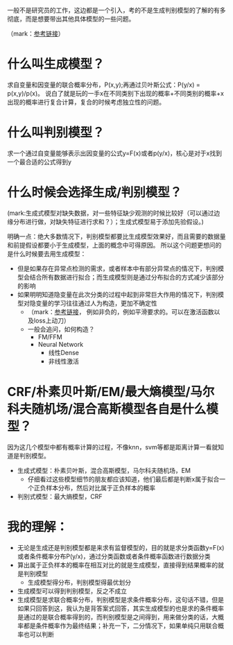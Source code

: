 一般不是研究员的工作，这边都是一个引入，考的不是生成判别模型的了解的有多彻底，而是想要带出其他具体模型的一些问题。



（mark：[参考链接](https://www.zhihu.com/question/20446337)）

# 什么叫生成模型？
求自变量和因变量的联合概率分布，P(x,y);再通过贝叶斯公式：P(y/x) = p(x,y)/p(x)。
说白了就是玩的一手x在不同类别下出现的概率+不同类别的概率+x出现的概率进行复合计算，复合的时候考虑独立性的问题。



# 什么叫判别模型？
求一个通过自变量能够表示出因变量的公式y=F(x)或者p(y/x)，核心是对于x找到一个最合适的公式得到y

# 什么时候会选择生成/判别模型？
(mark:生成式模型对缺失数据，对一些特征缺少观测的时候比较好（可以通过边缘分布进行做，对缺失特征进行求和？）；生成式模型易于添加先验假设。)



明确一点：绝大多数情况下，判别模型都要比生成模型效果好，而且需要的数据量和前提假设都要小于生成模型，上面的概念中可得原因。
所以这个问题更想问的是什么时候要去用生成模型：

- 但是如果存在异常点检测的需求，或者样本中有部分异常点的情况下，判别模型会结合所有数据进行拟合；而生成模型则是通过分布拟合的方式减少该部分的影响
- 如果明明知道隐变量在此次分类的过程中起到非常巨大作用的情况下，判别模型对隐变量的学习往往通过人为构造，更加不确定性
    - （mark：[参考链接](https://www.zhihu.com/question/20446337)， 例如非负的，例如平滑要求的。可以在激活函数以及loss上动刀）
    - 一般会追问，如何构造？
        - FM/FFM
        - Neural Network
            - 线性Dense
            - 非线性激活

# CRF/朴素贝叶斯/EM/最大熵模型/马尔科夫随机场/混合高斯模型各自是什么模型？
因为这几个模型中都有概率计算的过程，不像knn，svm等都是距离计算一看就知道是判别模型。
- 生成式模型：朴素贝叶斯，混合高斯模型，马尔科夫随机场，EM
    - 仔细看过这些模型细节的朋友都应该知道，他们最后都是判断x属于拟合一个正负样本分布，然后对比属于正负样本的概率
- 判别式模型：最大熵模型，CRF

# 我的理解：
- 无论是生成还是判别模型都是来求有监督模型的，目的就是求分类函数y=F(x)或者条件概率分布P(y/x)，通过分类函数或者条件概率函数进行数据分类
- 算出属于正负样本的概率在相互对比的就是生成模型，直接得到结果概率的就是判别模型
    - 生成模型得分布，判别模型得最优划分
- 生成模型可以得到判别模型，反之不成立
- 生成模型是求联合概率分布，判别模型是求条件概率分布，这句话不错，但是如果只回答到这，我认为是背答案式回答，其实生成模型的也是求的条件概率是通过的是联合概率得到的，而判别模型是之间得到，用来做分类的话，大概率都是条件概率作为最终结果；补充一下，二分情况下，如果单纯只用联合概率也可以判断